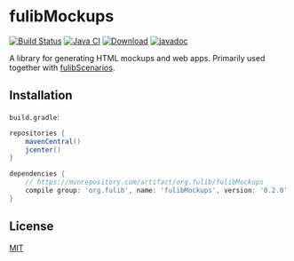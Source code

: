 # fulibMockups

[![Build Status](https://travis-ci.org/fujaba/fulibMockups.svg?branch=master)](https://travis-ci.org/fujaba/fulibMockups)
[![Java CI](https://github.com/fujaba/fulibMockups/workflows/Java%20CI/badge.svg)](https://github.com/fujaba/fulibMockups/actions)
[![Download](https://api.bintray.com/packages/clashsoft/maven/fulibMockups/images/download.svg)](https://bintray.com/clashsoft/maven/fulibMockups/_latestVersion "Download")
[![javadoc](https://javadoc.io/badge2/org.fulib/fulibMockups/javadoc.svg)](https://javadoc.io/doc/org.fulib/fulibMockups)

A library for generating HTML mockups and web apps.
Primarily used together with [fulibScenarios](https://github.com/fujaba/fulibScenarios).

## Installation

`build.gradle`:

```groovy
repositories {
    mavenCentral()
    jcenter()
}
```

```groovy
dependencies {
    // https://mvnrepository.com/artifact/org.fulib/fulibMockups
    compile group: 'org.fulib', name: 'fulibMockups', version: '0.2.0'
}
```

## License

[MIT](LICENSE.md)
